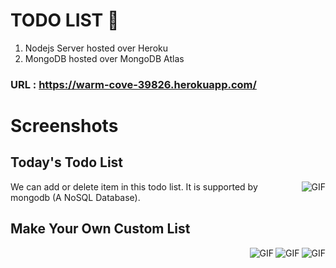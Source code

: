 # TODO LIST 📔

1. Nodejs Server hosted over Heroku
2. MongoDB hosted over MongoDB Atlas

### URL : https://warm-cove-39826.herokuapp.com/

# Screenshots

## Today's Todo List

<img align="right" alt="GIF" src="https://github.com/amantyagi22/temptodo/blob/main/Today.png?raw=true"/>

We can add or delete item in this todo list. It is supported by mongodb (A NoSQL Database).


## Make Your Own Custom List

<img align="right" alt="GIF" src="https://github.com/amantyagi22/temptodo/blob/main/Work.png?raw=true"/>
<img align="right" alt="GIF" src="https://github.com/amantyagi22/temptodo/blob/main/Home.png?raw=true"/>
<img align="right" alt="GIF" src="https://github.com/amantyagi22/temptodo/blob/main/College.png?raw=true"/>
